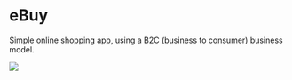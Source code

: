 # eBuy
Simple online shopping app, using a B2C (business to consumer) business model.

![](ebuy.gif)
